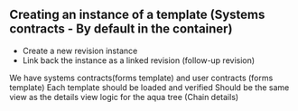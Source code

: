 ## Creating an instance of a template (Systems contracts - By default in the container)

- Create a new revision instance
- Link back the instance as a linked revision (follow-up revision)


We have systems contracts(forms template) and user contracts (forms template)
Each template should be loaded and verified
Should be the same view as the details view logic for the aqua tree (Chain details)
